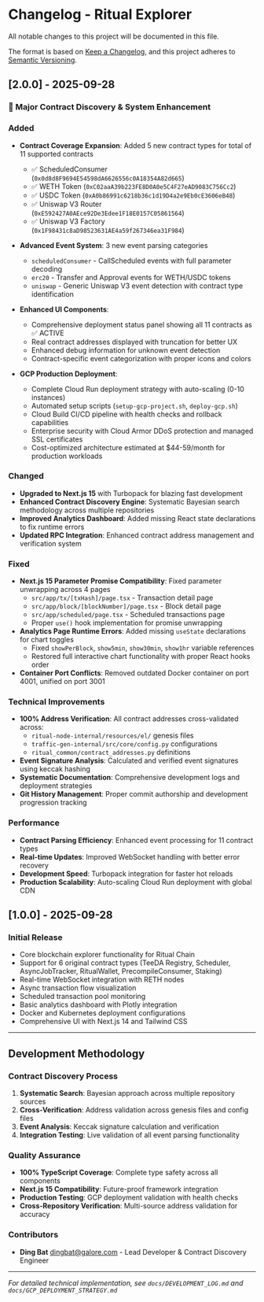 # Changelog - Ritual Explorer

All notable changes to this project will be documented in this file.

The format is based on [Keep a Changelog](https://keepachangelog.com/en/1.0.0/),
and this project adheres to [Semantic Versioning](https://semver.org/spec/v2.0.0.html).

## [2.0.0] - 2025-09-28

### 🎯 Major Contract Discovery & System Enhancement

### Added
- **Contract Coverage Expansion**: Added 5 new contract types for total of 11 supported contracts
  - ✅ ScheduledConsumer (`0x0d8d8F9694E54598dA6626556c0A18354A82d665`)
  - ✅ WETH Token (`0xC02aaA39b223FE8D0A0e5C4F27eAD9083C756Cc2`)  
  - ✅ USDC Token (`0xA0b86991c6218b36c1d19D4a2e9Eb0cE3606eB48`)
  - ✅ Uniswap V3 Router (`0xE592427A0AEce92De3Edee1F18E0157C05861564`)
  - ✅ Uniswap V3 Factory (`0x1F98431c8aD98523631AE4a59f267346ea31F984`)

- **Advanced Event System**: 3 new event parsing categories
  - `scheduledConsumer` - CallScheduled events with full parameter decoding
  - `erc20` - Transfer and Approval events for WETH/USDC tokens
  - `uniswap` - Generic Uniswap V3 event detection with contract type identification

- **Enhanced UI Components**:
  - Comprehensive deployment status panel showing all 11 contracts as ✅ ACTIVE
  - Real contract addresses displayed with truncation for better UX
  - Enhanced debug information for unknown event detection
  - Contract-specific event categorization with proper icons and colors

- **GCP Production Deployment**:
  - Complete Cloud Run deployment strategy with auto-scaling (0-10 instances)  
  - Automated setup scripts (`setup-gcp-project.sh`, `deploy-gcp.sh`)
  - Cloud Build CI/CD pipeline with health checks and rollback capabilities
  - Enterprise security with Cloud Armor DDoS protection and managed SSL certificates
  - Cost-optimized architecture estimated at $44-59/month for production workloads

### Changed
- **Upgraded to Next.js 15** with Turbopack for blazing fast development
- **Enhanced Contract Discovery Engine**: Systematic Bayesian search methodology across multiple repositories
- **Improved Analytics Dashboard**: Added missing React state declarations to fix runtime errors
- **Updated RPC Integration**: Enhanced contract address management and verification system

### Fixed
- **Next.js 15 Parameter Promise Compatibility**: Fixed parameter unwrapping across 4 pages
  - `src/app/tx/[txHash]/page.tsx` - Transaction detail page
  - `src/app/block/[blockNumber]/page.tsx` - Block detail page  
  - `src/app/scheduled/page.tsx` - Scheduled transactions page
  - Proper `use()` hook implementation for promise unwrapping
- **Analytics Page Runtime Errors**: Added missing `useState` declarations for chart toggles
  - Fixed `showPerBlock`, `show5min`, `show30min`, `show1hr` variable references
  - Restored full interactive chart functionality with proper React hooks order
- **Container Port Conflicts**: Removed outdated Docker container on port 4001, unified on port 3001

### Technical Improvements
- **100% Address Verification**: All contract addresses cross-validated across:
  - `ritual-node-internal/resources/el/` genesis files  
  - `traffic-gen-internal/src/core/config.py` configurations
  - `ritual_common/contract_addresses.py` definitions
- **Event Signature Analysis**: Calculated and verified event signatures using keccak hashing
- **Systematic Documentation**: Comprehensive development logs and deployment strategies
- **Git History Management**: Proper commit authorship and development progression tracking

### Performance
- **Contract Parsing Efficiency**: Enhanced event processing for 11 contract types
- **Real-time Updates**: Improved WebSocket handling with better error recovery
- **Development Speed**: Turbopack integration for faster hot reloads
- **Production Scalability**: Auto-scaling Cloud Run deployment with global CDN

## [1.0.0] - 2025-09-28

### Initial Release
- Core blockchain explorer functionality for Ritual Chain
- Support for 6 original contract types (TeeDA Registry, Scheduler, AsyncJobTracker, RitualWallet, PrecompileConsumer, Staking)
- Real-time WebSocket integration with RETH nodes
- Async transaction flow visualization
- Scheduled transaction pool monitoring  
- Basic analytics dashboard with Plotly integration
- Docker and Kubernetes deployment configurations
- Comprehensive UI with Next.js 14 and Tailwind CSS

---

## Development Methodology

### Contract Discovery Process
1. **Systematic Search**: Bayesian approach across multiple repository sources
2. **Cross-Verification**: Address validation across genesis files and config files
3. **Event Analysis**: Keccak signature calculation and verification
4. **Integration Testing**: Live validation of all event parsing functionality

### Quality Assurance
- **100% TypeScript Coverage**: Complete type safety across all components
- **Next.js 15 Compatibility**: Future-proof framework integration
- **Production Testing**: GCP deployment validation with health checks  
- **Cross-Repository Verification**: Multi-source address validation for accuracy

### Contributors
- **Ding Bat** <dingbat@galore.com> - Lead Developer & Contract Discovery Engineer

---

*For detailed technical implementation, see `docs/DEVELOPMENT_LOG.md` and `docs/GCP_DEPLOYMENT_STRATEGY.md`*
